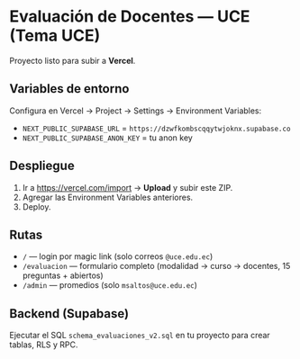 # Evaluación de Docentes — UCE (Tema UCE)

Proyecto listo para subir a **Vercel**.

## Variables de entorno
Configura en Vercel → Project → Settings → Environment Variables:
- `NEXT_PUBLIC_SUPABASE_URL` = `https://dzwfkombscqqytwjoknx.supabase.co`
- `NEXT_PUBLIC_SUPABASE_ANON_KEY` = tu anon key

## Despliegue
1. Ir a https://vercel.com/import → **Upload** y subir este ZIP.
2. Agregar las Environment Variables anteriores.
3. Deploy.

## Rutas
- `/` — login por magic link (solo correos `@uce.edu.ec`)
- `/evaluacion` — formulario completo (modalidad → curso → docentes, 15 preguntas + abiertos)
- `/admin` — promedios (solo `msaltos@uce.edu.ec`)

## Backend (Supabase)
Ejecutar el SQL `schema_evaluaciones_v2.sql` en tu proyecto para crear tablas, RLS y RPC.
